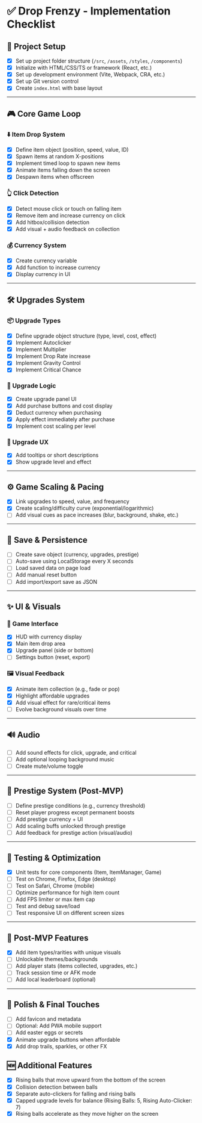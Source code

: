 # ✅ Drop Frenzy - Implementation Checklist

## 🎯 Project Setup
- [x] Set up project folder structure (`/src`, `/assets`, `/styles`, `/components`)
- [x] Initialize with HTML/CSS/TS or framework (React, etc.)
- [x] Set up development environment (Vite, Webpack, CRA, etc.)
- [x] Set up Git version control
- [x] Create `index.html` with base layout

---

## 🎮 Core Game Loop

### ⬇️ Item Drop System
- [x] Define item object (position, speed, value, ID)
- [x] Spawn items at random X-positions
- [x] Implement timed loop to spawn new items
- [x] Animate items falling down the screen
- [x] Despawn items when offscreen

### 👆 Click Detection
- [x] Detect mouse click or touch on falling item
- [x] Remove item and increase currency on click
- [x] Add hitbox/collision detection
- [x] Add visual + audio feedback on collection

### 💰 Currency System
- [x] Create currency variable
- [x] Add function to increase currency
- [x] Display currency in UI

---

## 🛠️ Upgrades System

### 📦 Upgrade Types
- [x] Define upgrade object structure (type, level, cost, effect)
- [x] Implement Autoclicker
- [x] Implement Multiplier
- [x] Implement Drop Rate increase
- [x] Implement Gravity Control
- [x] Implement Critical Chance

### 🧩 Upgrade Logic
- [x] Create upgrade panel UI
- [x] Add purchase buttons and cost display
- [x] Deduct currency when purchasing
- [x] Apply effect immediately after purchase
- [x] Implement cost scaling per level

### 🎨 Upgrade UX
- [x] Add tooltips or short descriptions
- [x] Show upgrade level and effect

---

## ⚙️ Game Scaling & Pacing
- [x] Link upgrades to speed, value, and frequency
- [x] Create scaling/difficulty curve (exponential/logarithmic)
- [ ] Add visual cues as pace increases (blur, background, shake, etc.)

---

## 💾 Save & Persistence
- [ ] Create save object (currency, upgrades, prestige)
- [ ] Auto-save using LocalStorage every X seconds
- [ ] Load saved data on page load
- [ ] Add manual reset button
- [ ] Add import/export save as JSON

---

## ✨ UI & Visuals

### 📱 Game Interface
- [x] HUD with currency display
- [x] Main item drop area
- [x] Upgrade panel (side or bottom)
- [ ] Settings button (reset, export)

### 🖼️ Visual Feedback
- [x] Animate item collection (e.g., fade or pop)
- [x] Highlight affordable upgrades
- [x] Add visual effect for rare/critical items
- [ ] Evolve background visuals over time

---

## 🔊 Audio
- [ ] Add sound effects for click, upgrade, and critical
- [ ] Add optional looping background music
- [ ] Create mute/volume toggle

---

## 🔁 Prestige System (Post-MVP)
- [ ] Define prestige conditions (e.g., currency threshold)
- [ ] Reset player progress except permanent boosts
- [ ] Add prestige currency + UI
- [ ] Add scaling buffs unlocked through prestige
- [ ] Add feedback for prestige action (visual/audio)

---

## 🧪 Testing & Optimization
- [x] Unit tests for core components (Item, ItemManager, Game)
- [ ] Test on Chrome, Firefox, Edge (desktop)
- [ ] Test on Safari, Chrome (mobile)
- [ ] Optimize performance for high item count
- [ ] Add FPS limiter or max item cap
- [ ] Test and debug save/load
- [ ] Test responsive UI on different screen sizes

---

## 🎁 Post-MVP Features
- [x] Add item types/rarities with unique visuals
- [ ] Unlockable themes/backgrounds
- [ ] Add player stats (items collected, upgrades, etc.)
- [ ] Track session time or AFK mode
- [ ] Add local leaderboard (optional)

---

## 🔄 Polish & Final Touches
- [ ] Add favicon and metadata
- [ ] Optional: Add PWA mobile support
- [ ] Add easter eggs or secrets
- [x] Animate upgrade buttons when affordable
- [x] Add drop trails, sparkles, or other FX

## 🆕 Additional Features
- [x] Rising balls that move upward from the bottom of the screen
- [x] Collision detection between balls
- [x] Separate auto-clickers for falling and rising balls
- [x] Capped upgrade levels for balance (Rising Balls: 5, Rising Auto-Clicker: 7)
- [x] Rising balls accelerate as they move higher on the screen
